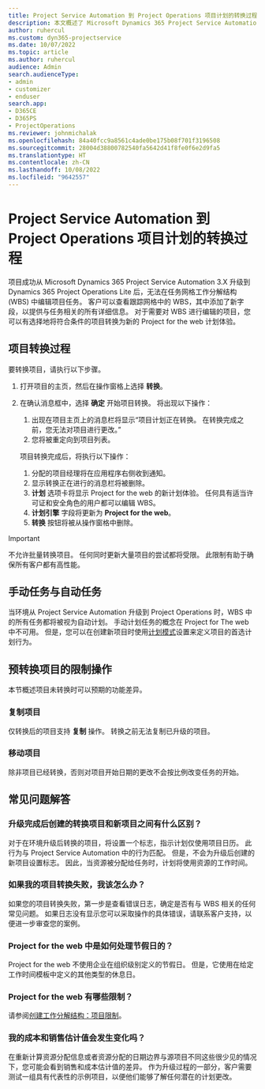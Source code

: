 ```yaml
---
title: Project Service Automation 到 Project Operations 项目计划的转换过程
description: 本文概述了 Microsoft Dynamics 365 Project Service Automation 到 Dynamics 365 Project Operations 的功能变化。
author: ruhercul
ms.custom: dyn365-projectservice
ms.date: 10/07/2022
ms.topic: article
ms.author: ruhercul
audience: Admin
search.audienceType:
- admin
- customizer
- enduser
search.app:
- D365CE
- D365PS
- ProjectOperations
ms.reviewer: johnmichalak
ms.openlocfilehash: 84a40fcc9a8561c4ade0be175b08f701f3196508
ms.sourcegitcommit: 28004d38800782540fa5642d41f8fe0f6e2d9fa5
ms.translationtype: HT
ms.contentlocale: zh-CN
ms.lasthandoff: 10/08/2022
ms.locfileid: "9642557"
---
```

# <a name="project-service-automation-to-project-operations-project-scheduling-conversion-process"></a>Project Service Automation 到 Project Operations 项目计划的转换过程

项目成功从 Microsoft Dynamics 365 Project Service Automation 3.X 升级到 Dynamics 365 Project Operations Lite 后，无法在任务网格工作分解结构 (WBS) 中编辑项目任务。 客户可以查看跟踪网格中的 WBS，其中添加了新字段，以提供与任务相关的所有详细信息。 对于需要对 WBS 进行编辑的项目，您可以有选择地将符合条件的项目转换为新的 Project for the web 计划体验。

## <a name="project-conversion-process"></a>项目转换过程

要转换项目，请执行以下步骤。

1. 打开项目的主页，然后在操作窗格上选择 **转换**。
1. 在确认消息框中，选择 **确定** 开始项目转换。 将出现以下操作：

    1. 出现在项目主页上的消息栏将显示“项目计划正在转换。 在转换完成之前，您无法对项目进行更改。”
    1. 您将被重定向到项目列表。

    项目转换完成后，将执行以下操作：

    1. 分配的项目经理将在应用程序右侧收到通知。
    1. 显示转换正在进行的消息栏将被删除。
    1. **计划** 选项卡将显示 Project for the web 的新计划体验。 任何具有适当许可证和安全角色的用户都可以编辑 WBS。
    1. **计划引擎** 字段将更新为 **Project for the web**。
    1. **转换** 按钮将被从操作窗格中删除。

> [!IMPORTANT]
> 不允许批量转换项目。 任何同时更新大量项目的尝试都将受限。 此限制有助于确保所有客户都有高性能。

## <a name="manual-tasks-vs-automatic-tasks"></a>手动任务与自动任务

当环境从 Project Service Automation 升级到 Project Operations 时，WBS 中的所有任务都将被视为自动计划。 手动计划任务的概念在 Project for The web 中不可用。 但是，您可以在创建新项目时使用[计划模式](/project-management/scheduling-modes.md)设置来定义项目的首选计划行为。

## <a name="restricted-operations-for-pre-conversion-projects"></a>预转换项目的限制操作

本节概述项目未转换时可以预期的功能差异。

### <a name="copy-project"></a>复制项目

仅转换后的项目支持 **复制** 操作。 转换之前无法复制已升级的项目。

### <a name="move-project"></a>移动项目

除非项目已经转换，否则对项目开始日期的更改不会按比例改变任务的开始。

## <a name="frequently-asked-questions"></a>常见问题解答

### <a name="what-are-the-differences-between-converted-projects-and-new-projects-that-are-created-after-the-upgrade-has-been-completed"></a>升级完成后创建的转换项目和新项目之间有什么区别？

对于在环境升级后转换的项目，将设置一个标志，指示计划仅使用项目日历。 此行为与 Project Service Automation 中的行为匹配。 但是，不会为升级后创建的新项目设置标志。 因此，当资源被分配给任务时，计划将使用资源的工作时间。

### <a name="what-should-i-do-if-my-project-fails-to-be-converted"></a>如果我的项目转换失败，我该怎么办？

如果您的项目转换失败，第一步是查看错误日志，确定是否有与 WBS 相关的任何常见问题。 如果日志没有显示您可以采取操作的具体错误，请联系客户支持，以便进一步审查您的案例。

### <a name="how-are-business-closures-handled-in-project-for-the-web"></a>Project for the web 中是如何处理节假日的？

Project for the web 不使用企业在组织级别定义的节假日。 但是，它使用在给定工作时间模板中定义的其他类型的休息日。

### <a name="what-are-the-limitations-of-project-for-the-web"></a>Project for the web 有哪些限制？

请参阅[创建工作分解结构：项目限制](/project-management/create-wbs#project-limitations.md)。

### <a name="can-i-expect-changes-to-my-cost-and-sales-estimates"></a>我的成本和销售估计值会发生变化吗？

在重新计算资源分配信息或者资源分配的日期边界与源项目不同这些很少见的情况下，您可能会看到销售和成本估计值的差异。 作为升级过程的一部分，客户需要测试一组具有代表性的示例项目，以便他们能够了解任何潜在的计划更改。
